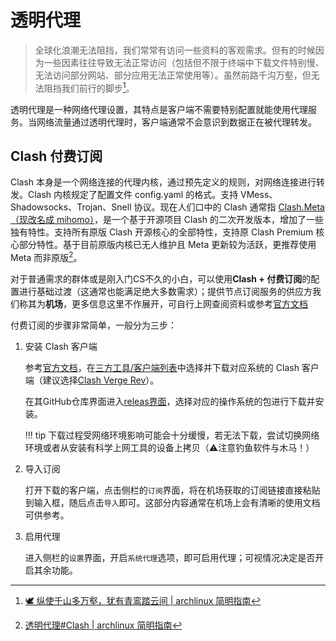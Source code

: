 # 透明代理

>全球化浪潮无法阻挡，我们常常有访问一些资料的客观需求。但有的时候因为一些因素往往导致无法正常访问（包括但不限于终端中下载文件特别慢、无法访问部分网站、部分应用无法正常使用等）。虽然前路千沟万壑，但无法阻挡我们前行的脚步[^1]。

透明代理是一种网络代理设置，其特点是客户端不需要特别配置就能使用代理服务。当网络流量通过透明代理时，客户端通常不会意识到数据正在被代理转发。

## Clash 付费订阅

Clash 本身是一个网络连接的代理内核，通过预先定义的规则，对网络连接进行转发。Clash 内核规定了配置文件 config.yaml 的格式。支持 VMess、Shadowsocks、Trojan、Snell 协议。现在人们口中的 Clash 通常指 [Clash.Meta（现改名成 mihomo）](https://github.com/MetaCubeX/mihomo)，是一个基于开源项目 Clash 的二次开发版本，增加了一些独有特性。支持所有原版 Clash 开源核心的全部特性，支持原 Clash Premium 核心部分特性。基于目前原版内核已无人维护且 Meta 更新较为活跃，更推荐使用 Meta 而非原版[^2]。

对于普通需求的群体或是刚入门CS不久的小白，可以使用**Clash + 付费订阅**的配置进行基础过渡（这通常也能满足绝大多数需求）；提供节点订阅服务的供应方我们称其为**机场**，更多信息这里不作展开，可自行上网查阅资料或参考[官方文档](https://wiki.metacubex.one/)

付费订阅的步骤非常简单，一般分为三步：

1. 安装 Clash 客户端

    参考[官方文档](https://wiki.metacubex.one/startup/faq/)，在[三方工具/客户端列表](https://wiki.metacubex.one/startup/client/client/)中选择并下载对应系统的 Clash 客户端（建议选择[Clash Verge Rev](https://github.com/clash-verge-rev/clash-verge-rev)）。  

    在其GitHub仓库界面进入[releas界面](https://github.com/clash-verge-rev/clash-verge-rev/releases)，选择对应的操作系统的包进行下载并安装。

    !!! tip
        下载过程受网络环境影响可能会十分缓慢，若无法下载，尝试切换网络环境或者从安装有科学上网工具的设备上拷贝（⚠️注意钓鱼软件与木马！）

2. 导入订阅  

    打开下载的客户端，点击侧栏的`订阅`界面，将在机场获取的订阅链接直接粘贴到输入框，随后点击`导入`即可。这部分内容通常在机场上会有清晰的使用文档可供参考。

3. 启用代理  

    进入侧栏的`设置`界面，开启`系统代理`选项，即可启用代理；可视情况决定是否开启其余功能。


<!-- ## 自建配置 -->
<!-- [ ] Clash 自建配置 -->
<!-- >[打造自己的 Clash 配置并提供订阅](https://yizhimengxin.me/2022/10/27/%E6%89%93%E9%80%A0%E8%87%AA%E5%B7%B1%E7%9A%84Clash%E9%85%8D%E7%BD%AE%E5%B9%B6%E6%8F%90%E4%BE%9B%E8%AE%A2%E9%98%85/) -->


[^1]: [🕊 纵使千山多万壑，犹有青鸾踏云间 | archlinux 简明指南](https://arch.icekylin.online/guide/rookie/transparent.html#%F0%9F%95%8A-%E7%BA%B5%E4%BD%BF%E5%8D%83%E5%B1%B1%E5%A4%9A%E4%B8%87%E5%A3%91-%E7%8A%B9%E6%9C%89%E9%9D%92%E9%B8%BE%E8%B8%8F%E4%BA%91%E9%97%B4)

[^2]: [透明代理#Clash | archlinux 简明指南](https://arch.icekylin.online/guide/rookie/transparent#clash)